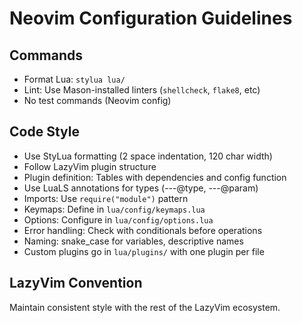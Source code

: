 # Neovim Configuration Guidelines

## Commands
- Format Lua: `stylua lua/`
- Lint: Use Mason-installed linters (`shellcheck`, `flake8`, etc)
- No test commands (Neovim config)

## Code Style
- Use StyLua formatting (2 space indentation, 120 char width)
- Follow LazyVim plugin structure
- Plugin definition: Tables with dependencies and config function
- Use LuaLS annotations for types (---@type, ---@param)
- Imports: Use `require("module")` pattern
- Keymaps: Define in `lua/config/keymaps.lua`
- Options: Configure in `lua/config/options.lua`
- Error handling: Check with conditionals before operations
- Naming: snake_case for variables, descriptive names
- Custom plugins go in `lua/plugins/` with one plugin per file

## LazyVim Convention
Maintain consistent style with the rest of the LazyVim ecosystem.